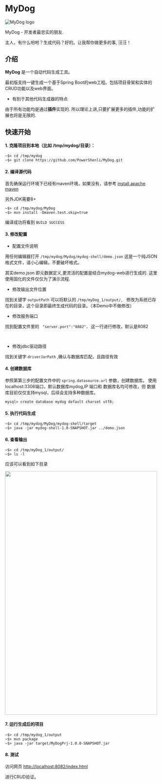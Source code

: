 # MyDog

![MyDog logo](https://raw.githubusercontent.com/PowerShenli/MyDog/master/mydog-doc/src/main/resources/mydog.ico)

MyDog - 开发者最忠实的朋友.

主人，有什么吩咐？生成代码？好的。让我帮你做更多的事, 汪汪！

## 介绍
**MyDog** 是一个自动代码生成工具。

最初版支持一键生成一个基于Spring Boot的web工程。包括项目骨架和实体的CRUD功能以及web界面。

  * 有别于其他代码生成器的特点
  
由于所有功能均是通过**插件**实现的. 所以理论上讲,只要扩展更多的插件,功能的扩展也将是无限的.


## 快速开始

#### 1. 克隆项目到本地（比如 /tmp/mydog/目录）：

```
~$> cd /tmp/mydog
~$> git clone https://github.com/PowerShenli/MyDog.git
```

#### 2. 编译源代码

首先确保运行环境下已经有maven环境，如果没有，请参考 [install apache maven](http://maven.apache.org/install.html)

另外JDK需要8+

```
~$> cd /tmp/mydog/MyDog
~$> mvn install -Dmaven.test.skip=true
```
编译成功将看到 ``BUILD SUCCESS`` 

#### 3. 修改配置

* 配置文件说明
  
用任何编辑器打开 ``/tmp/mydog/Mydog/mydog-shell/demo.json``
这是一个纯JSON格式文件，请小心编辑，不要破坏格式。

其实demo.json 即元数据定义,更灵活的配置是结合mydog-web进行生成的. 
这里使用固化的文件仅仅为了演示流程.
<br/>

  * 修改输出文件位置

找到关键字 ``outputPath``
可以将默认的 ``/tmp/myDog_1/output/, `` 修改为系统已存在的目录，这个目录即最终生成代码的目录。（本Demo中不做修改）
<br/>

  * 修改服务端口

找到配置文件里的 `` "server.port":"8082"，`` 这一行进行修改，默认是8082

<br/>

  * 修改jdbc驱动路径

找到关键字 ``driverJarPath`` ,确认与数据库匹配，且路径有效

#### 4. 创建数据库
参照第第三步的配置文件中的 ``spring.datasource.url`` 参数，创建数据库。
使用localhost:3306端口，默认数据库mydog,IP 端口和 数据库名均可修改，但
数据库目前仅仅支持mysql，后续会支持多种数据库。


```
mysql> create database mydog default charset utf8;
```

#### 5. 执行代码生成

```
~$> cd /tmp/mydog/MyDog/mydog-shell/target
~$> java -jar mydog-shell-1.0-SNAPSHOT.jar ../demo.json
```

#### 6. 查看输出

```
~$> cd /tmp/myDog_1/output/
~$> ls -l
```
应该可以看到如下目录

<img src="https://raw.githubusercontent.com/PowerShenli/MyDog/master/mydog-doc/src/main/resources/mydog-shell_1.png" width="500" height="800"/>

#### 7. 运行生成后的项目

```
~$> cd /tmp/mydog_1/output
~$> mvn package
~$> java -jar target/MyDogPrj-1.0.0-SNAPSHOT.jar
```

#### 8. 测试

访问网页 [http://localhost:8082/index.html](http://localhost:8082/index.html)

进行CRUD验证。

